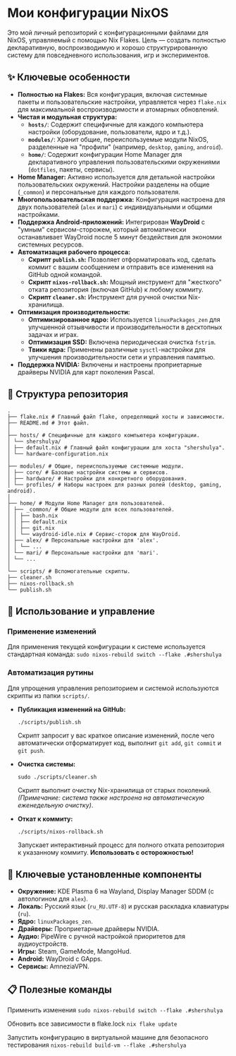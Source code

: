 # Мои конфигурации NixOS

Это мой личный репозиторий с конфигурационными файлами для NixOS, управляемый с помощью Nix Flakes. Цель — создать полностью декларативную, воспроизводимую и хорошо структурированную систему для повседневного использования, игр и экспериментов.

## ✨ Ключевые особенности

*   **Полностью на Flakes:** Вся конфигурация, включая системные пакеты и пользовательские настройки, управляется через `flake.nix` для максимальной воспроизводимости и атомарных обновлений.
*   **Чистая и модульная структура:**
    *   **`hosts/`**: Содержит специфичные для каждого компьютера настройки (оборудование, пользователи, ядро и т.д.).
    *   **`modules/`**: Хранит общие, переиспользуемые модули NixOS, разделенные на "профили" (например, `desktop`, `gaming`, `android`).
    *   **`home/`**: Содержит конфигурации Home Manager для декларативного управления пользовательскими окружениями (`dotfiles`, пакеты, сервисы).
*   **Home Manager:** Активно используется для детальной настройки пользовательских окружений. Настройки разделены на общие (`_common`) и персональные для каждого пользователя.
*   **Многопользовательская поддержка:** Конфигурация настроена для двух пользователей (`alex` и `mari`) с индивидуальными и общими настройками.
*   **Поддержка Android-приложений:** Интегрирован **WayDroid** с "умным" сервисом-сторожем, который автоматически останавливает WayDroid после 5 минут бездействия для экономии системных ресурсов.
*   **Автоматизация рабочего процесса:**
    *   **Скрипт `publish.sh`:** Позволяет отформатировать код, сделать коммит с вашим сообщением и отправить все изменения на GitHub одной командой.
    *   **Скрипт `nixos-rollback.sh`:** Мощный инструмент для "жесткого" отката репозитория (включая GitHub) к любому коммиту.
    *   **Скрипт `cleaner.sh`:** Инструмент для ручной очистки Nix-хранилища.
*   **Оптимизация производительности:**
    *   **Оптимизированное ядро:** Используется `linuxPackages_zen` для улучшенной отзывчивости и производительности в десктопных задачах и играх.
    *   **Оптимизация SSD:** Включена периодическая очистка `fstrim`.
    *   **Твики ядра:** Применены различные `sysctl`-настройки для улучшения производительности сети и управления памятью.
*   **Поддержка NVIDIA:** Включены и настроены проприетарные драйверы NVIDIA для карт поколения Pascal.

## 📂 Структура репозитория
```
.
├── flake.nix # Главный файл flake, определяющий хосты и зависимости.
├── README.md # Этот файл.
│
├── hosts/ # Специфичные для каждого компьютера конфигурации.
│ └── shershulya/
│ ├── default.nix # Главный файл конфигурации для хоста "shershulya".
│ └── hardware-configuration.nix
│
├── modules/ # Общие, переиспользуемые системные модули.
│ ├── core/ # Базовые настройки системы и сервисов.
│ ├── hardware/ # Настройки для конкретного оборудования.
│ └── profiles/ # Наборы настроек для разных ролей (desktop, gaming, android).
│
├── home/ # Модули Home Manager для пользователей.
│ ├── _common/ # Общие модули для всех пользователей.
│ │ ├── bash.nix
│ │ ├── default.nix
│ │ ├── git.nix
│ │ └── waydroid-idle.nix # Сервис-сторож для WayDroid.
│ ├── alex/ # Персональные настройки для 'alex'.
│ │ └── ...
│ └── mari/ # Персональные настройки для 'mari'.
│ └── ...
│
└── scripts/ # Вспомогательные скрипты.
├── cleaner.sh
├── nixos-rollback.sh
└── publish.sh
```

## 🚀 Использование и управление

### Применение изменений
Для применения текущей конфигурации к системе используется стандартная команда:
`sudo nixos-rebuild switch --flake .#shershulya`

### Автоматизация рутины
Для упрощения управления репозиторием и системой используются скрипты из папки `scripts/`.

*   **Публикация изменений на GitHub:**
    ```
    ./scripts/publish.sh
    ```
    Скрипт запросит у вас краткое описание изменений, после чего автоматически отформатирует код, выполнит `git add`, `git commit` и `git push`.

*   **Очистка системы:**
    ```
    sudo ./scripts/cleaner.sh
    ```
    Скрипт выполнит очистку Nix-хранилища от старых поколений. *(Примечание: система также настроена на автоматическую еженедельную очистку)*.

*   **Откат к коммиту:**
    ```
    ./scripts/nixos-rollback.sh
    ```
    Запускает интерактивный процесс для полного отката репозитория к указанному коммиту. **Использовать с осторожностью!**

## 🔧 Ключевые установленные компоненты

*   **Окружение:** KDE Plasma 6 на Wayland, Display Manager SDDM (с автологином для `alex`).
*   **Локаль:** Русский язык (`ru_RU.UTF-8`) и русская раскладка клавиатуры (`ru`).
*   **Ядро:** `linuxPackages_zen`.
*   **Драйверы:** Проприетарные драйверы NVIDIA.
*   **Аудио:** PipeWire с ручной настройкой приоритетов для аудиоустройств.
*   **Игры:** Steam, GameMode, MangoHud.
*   **Android:** WayDroid с GApps.
*   **Сервисы:** AmneziaVPN.

## 📋 Полезные команды

Применить изменения
`sudo nixos-rebuild switch --flake .#shershulya`

Обновить все зависимости в flake.lock
`nix flake update`

Запустить конфигурацию в виртуальной машине для безопасного тестирования
`nixos-rebuild build-vm --flake .#shershulya`
